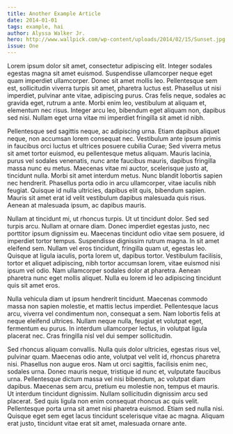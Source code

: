 ```yaml
---
title: Another Example Article
date: 2014-01-01
tags: example, hai
author: Alyssa Walker Jr.
hero: http://www.wallpick.com/wp-content/uploads/2014/02/15/Sunset.jpg
issue: One
---
```


Lorem ipsum dolor sit amet, consectetur adipiscing elit. Integer sodales egestas magna sit amet euismod. Suspendisse ullamcorper neque eget quam imperdiet ullamcorper. Donec sit amet mollis leo. Pellentesque sem est, sollicitudin viverra turpis sit amet, pharetra luctus est. Phasellus ut nisi imperdiet, pulvinar ante vitae, adipiscing purus. Cras felis neque, sodales ac gravida eget, rutrum a ante. Morbi enim leo, vestibulum at aliquam et, elementum nec risus. Integer arcu leo, bibendum eget aliquam non, dapibus sed nisi. Nullam eget urna vitae mi imperdiet fringilla sit amet id nibh.

Pellentesque sed sagittis neque, ac adipiscing urna. Etiam dapibus aliquet neque, non accumsan lorem consequat nec. Vestibulum ante ipsum primis in faucibus orci luctus et ultrices posuere cubilia Curae; Sed viverra metus sit amet tortor euismod, eu pellentesque metus aliquam. Mauris lacinia, purus vel sodales venenatis, nunc ante faucibus mauris, dapibus fringilla massa nunc eu metus. Maecenas vitae mi auctor, scelerisque justo at, tincidunt nulla. Morbi sit amet interdum metus. Nunc blandit lobortis sapien nec hendrerit. Phasellus porta odio in arcu ullamcorper, vitae iaculis nibh feugiat. Quisque id nulla ultricies, dapibus elit quis, bibendum sapien. Mauris sit amet erat id velit vestibulum dapibus malesuada quis risus. Aenean at malesuada ipsum, ac dapibus mauris.

Nullam at tincidunt mi, ut rhoncus turpis. Ut ut tincidunt dolor. Sed sed turpis arcu. Nullam at ornare diam. Donec imperdiet egestas justo, nec porttitor ipsum dignissim eu. Maecenas tincidunt odio vitae sem posuere, id imperdiet tortor tempus. Suspendisse dignissim rutrum magna. In sit amet eleifend sem. Nullam vel eros tincidunt, fringilla quam ut, egestas leo. Quisque at ligula iaculis, porta lorem ut, dapibus tortor. Vestibulum facilisis, tortor et aliquet adipiscing, nibh tortor accumsan lorem, vitae euismod nisi ipsum vel odio. Nam ullamcorper sodales dolor at pharetra. Aenean pharetra nunc eget mollis aliquet. Nulla eu lorem id leo adipiscing tincidunt quis sit amet eros.

Nulla vehicula diam ut ipsum hendrerit tincidunt. Maecenas commodo massa non sapien molestie, et mattis lectus imperdiet. Pellentesque lacus arcu, viverra vel condimentum non, consequat a sem. Nam lobortis felis at neque eleifend ultrices. Nullam neque nulla, feugiat et volutpat eget, fermentum eu purus. In interdum ullamcorper lectus, in volutpat ligula placerat nec. Cras fringilla nisl vel dui semper sollicitudin.

Sed rhoncus aliquam convallis. Nulla quis dolor ultricies, egestas risus vel, pulvinar quam. Maecenas odio ante, volutpat vel velit id, rhoncus pharetra nisi. Phasellus non augue eros. Nam ut orci sagittis, facilisis enim nec, sodales urna. Donec mauris neque, tristique id nunc et, vulputate faucibus urna. Pellentesque dictum massa vel nisi bibendum, ac volutpat diam dapibus. Maecenas sem arcu, pretium eu molestie non, tempus et mauris. Ut interdum tincidunt dignissim. Nullam sollicitudin dignissim arcu sed placerat. Sed quis ligula non enim consequat rhoncus ac quis velit. Pellentesque porta urna sit amet nisi pharetra euismod. Etiam sed nulla nisi. Quisque eget sem eget lacus tincidunt scelerisque vitae ac magna. Aliquam erat justo, tincidunt vitae erat sit amet, malesuada ornare ante.

